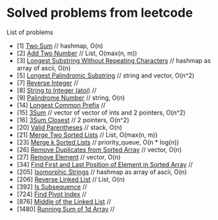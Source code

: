 # Solved problems from leetcode
List of problems
- [1] [Two Sum](https://github.com/svirskey/leetcode/blob/main/1.cpp)
// hashmap, O(n)
- [2] [Add Two Number](https://github.com/svirskey/leetcode/blob/main/2.cpp)
// List, O(max(n, m))
- [3] [Longest Substring Without Repeating Characters](https://github.com/svirskey/leetcode/blob/main/3.cpp)
// hashmap as array of ascii, O(n)
- [5] [Longest Palindromic Substring](https://github.com/svirskey/leetcode/blob/main/5.cpp)
// string and vector, O(n^2)
- [7] [Reverse Integer](https://github.com/svirskey/leetcode/blob/main/7.cpp)
//
- [8] [String to Integer (atoi)](https://github.com/svirskey/leetcode/blob/main/8.cpp)
// 
- [9] [Palindrome Number](https://github.com/svirskey/leetcode/blob/main/9.cpp)
// string, O(n)
- [14] [Longest Common Prefix](https://github.com/svirskey/leetcode/blob/main/14.cpp)
//
- [15] [3Sum](https://github.com/svirskey/leetcode/blob/main/15.cpp)
// vector of vector of ints and 2 pointers, O(n^2)
- [16] [3Sum Closest](https://github.com/svirskey/leetcode/blob/main/16.cpp)
// 2 pointers, O(n^2)
- [20] [Valid Parentheses](https://github.com/svirskey/leetcode/blob/main/20.cpp)
// stack, O(n)
- [21] [Merge Two Sorted Lists](https://github.com/svirskey/leetcode/blob/main/21.cpp)
// List, O(max(n, m))
- [23] [Merge k Sorted Lists](https://github.com/svirskey/leetcode/blob/main/23.cpp)
// priority_queue, O(n * log(n))
- [26] [Remove Duplicates from Sorted Array](https://github.com/svirskey/leetcode/blob/main/26.cpp)
// vector, O(n)
- [27] [Remove Element](https://github.com/svirskey/leetcode/blob/main/27.cpp)
// vector, O(n)
- [34] [Find First and Last Position of Element in Sorted Array](https://github.com/svirskey/leetcode/blob/main/34.cpp)
//
- [205] [Isomorphic Strings](https://github.com/svirskey/leetcode/blob/main/205.cpp)
// hashmap as array of ascii, O(n)
- [206] [Reverse Linked List](https://github.com/svirskey/leetcode/blob/main/206.cpp)
// List, O(n)
- [392] [Is Subsequence](https://github.com/svirskey/leetcode/blob/main/392.cpp)
// 
- [724] [Find Pivot Index](https://github.com/svirskey/leetcode/blob/main/724.cpp)
// 
- [876] [Middle of the Linked List](https://github.com/svirskey/leetcode/blob/main/876.cpp)
// 
- [1480] [ Running Sum of 1d Array](https://github.com/svirskey/leetcode/blob/main/1480.cpp)
// 
